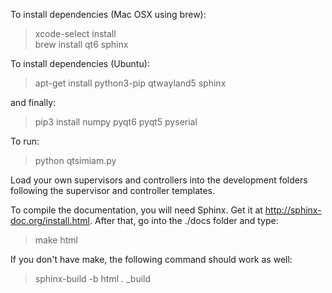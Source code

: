To install dependencies (Mac OSX using brew):

> xcode-select install \
> brew install qt6 sphinx

To install dependencies (Ubuntu):

> apt-get install python3-pip qtwayland5 sphinx

and finally:

> pip3 install numpy pyqt6 pyqt5 pyserial


To run:

> python qtsimiam.py

Load your own supervisors and controllers into the development folders following the supervisor and controller templates.

To compile the documentation, you will need Sphinx. Get it at http://sphinx-doc.org/install.html.
After that, go into the ./docs folder and type:
 
> make html
 
If you don't have make, the following command should work as well:

> sphinx-build -b html . _build

